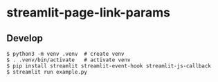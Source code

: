 # streamlit-page-link-params

## Develop

```
$ python3 -m venv .venv  # create venv
$ . .venv/bin/activate   # activate venv
$ pip install streamlit streamlit-event-hook streamlit-js-callback
$ streamlit run example.py
```
